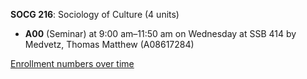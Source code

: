 **SOCG 216**: Sociology of Culture (4 units)

- **A00** (Seminar) at 9:00 am–11:50 am on Wednesday at SSB 414 by Medvetz, Thomas Matthew (A08617284)

[Enrollment numbers over time](./SOCG216.tsv)
